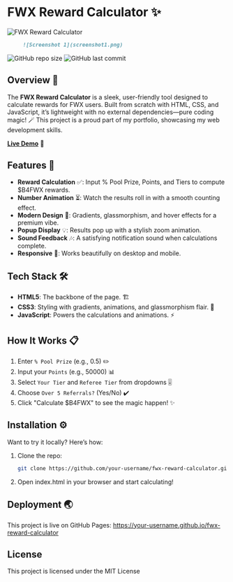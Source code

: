# FWX Reward Calculator ✨

![FWX Reward Calculator](https://via.placeholder.com/800x400.png?text=FWX+Reward+Calculator+Preview)  
```markdown
     ![Screenshot 1](screenshot1.png)
```

![GitHub repo size](https://img.shields.io/github/repo-size/your-username/fwx-reward-calculator) ![GitHub last commit](https://img.shields.io/github/last-commit/your-username/fwx-reward-calculator)

## Overview 🚀
The **FWX Reward Calculator** is a sleek, user-friendly tool designed to calculate rewards for FWX users. Built from scratch with HTML, CSS, and JavaScript, it’s lightweight with no external dependencies—pure coding magic! 🪄 This project is a proud part of my portfolio, showcasing my web development skills.

**[Live Demo](https://ATK-zk.github.io/fwx-reward-calculator)** 🎉

## Features 🌈
- **Reward Calculation** ✅: Input % Pool Prize, Points, and Tiers to compute $B4FWX rewards.
- **Number Animation** ⏳: Watch the results roll in with a smooth counting effect.
- **Modern Design** 🎨: Gradients, glassmorphism, and hover effects for a premium vibe.
- **Popup Display** 💡: Results pop up with a stylish zoom animation.
- **Sound Feedback** 🎶: A satisfying notification sound when calculations complete.
- **Responsive** 📱: Works beautifully on desktop and mobile.

## Tech Stack 🛠️
- **HTML5**: The backbone of the page. 🏗️
- **CSS3**: Styling with gradients, animations, and glassmorphism flair. 🌟
- **JavaScript**: Powers the calculations and animations. ⚡

## How It Works 📋
1. Enter `% Pool Prize` (e.g., 0.5) ✏️
2. Input your `Points` (e.g., 50000) 📊
3. Select `Your Tier` and `Referee Tier` from dropdowns 🎚️
4. Choose `Over 5 Referrals?` (Yes/No) ✔️
5. Click "Calculate $B4FWX" to see the magic happen! ✨

## Installation ⚙️
Want to try it locally? Here’s how:
1. Clone the repo:
   ```bash
   git clone https://github.com/your-username/fwx-reward-calculator.git

2. Open index.html in your browser and start calculating!

## Deployment 🌏
This project is live on GitHub Pages:
https://your-username.github.io/fwx-reward-calculator 

## License 
This project is licensed under the MIT License





